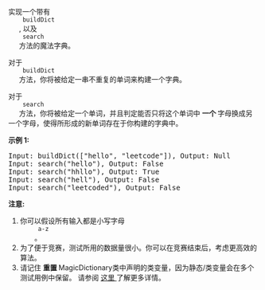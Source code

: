 <html>
 <body>
  <p>
   实现一个带有
   <code>
    buildDict
   </code>
   , 以及
   <code>
    search
   </code>
   方法的魔法字典。
  </p>
  <p>
   对于
   <code>
    buildDict
   </code>
   方法，你将被给定一串不重复的单词来构建一个字典。
  </p>
  <p>
   对于
   <code>
    search
   </code>
   方法，你将被给定一个单词，并且判定能否只将这个单词中
   <strong>
    一个
   </strong>
   字母换成另一个字母，使得所形成的新单词存在于你构建的字典中。
  </p>
  <p>
   <strong>
    示例 1:
   </strong>
  </p>
  <pre>
Input: buildDict(["hello", "leetcode"]), Output: Null
Input: search("hello"), Output: False
Input: search("hhllo"), Output: True
Input: search("hell"), Output: False
Input: search("leetcoded"), Output: False
</pre>
  <p>
   <strong>
    注意:
   </strong>
  </p>
  <ol>
   <li>
    你可以假设所有输入都是小写字母
    <code>
     a-z
    </code>
    。
   </li>
   <li>
    为了便于竞赛，测试所用的数据量很小。你可以在竞赛结束后，考虑更高效的算法。
   </li>
   <li>
    请记住
    <strong>
     重置
    </strong>
    MagicDictionary类中声明的类变量，因为静态/类变量会在多个测试用例中保留。 请参阅
    <a href="http://leetcode.com/faq/#different-output">
     这里
    </a>
    了解更多详情。
   </li>
  </ol>
 </body>
</html>